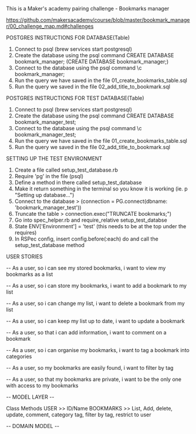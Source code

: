 This is a Maker's academy pairing challenge - Bookmarks manager

https://github.com/makersacademy/course/blob/master/bookmark_manager/00_challenge_map.md#challenges

POSTGRES INSTRUCTIONS FOR DATABASE(Table)
 1. Connect to psql (brew services start postgresql)
 2. Create the database using the psql command CREATE DATABASE bookmark_manager;
    (CREATE DATABASE bookmark_manager;)
 3. Connect to the database using the psql command \c bookmark_manager;
 4. Run the query we have saved in the file 01_create_bookmarks_table.sql
 5. Run the query we saved in the file 02_add_title_to_bookmark.sql

 POSTGRES INSTRUCTIONS FOR TEST DATABASE(Table)
  1. Connect to psql (brew services start postgresql)
  2. Create the database using the psql command CREATE DATABASE bookmark_manager_test;
  3. Connect to the database using the psql command \c bookmark_manager_test;
  4. Run the query we have saved in the file 01_create_bookmarks_table.sql
  5. Run the query we saved in the file 02_add_title_to_bookmark.sql

  SETTING UP THE TEST ENVIRONMENT
  1. Create a file called setup_test_database.rb
  2. Require 'pg' in the file (psql)
  3. Define a method in there called setup_test_database
  4. Make it return something in the terminal so you know it is working (ie. p "Setting up database...")
  5. Connect to the database > (connection = PG.connect(dbname: 'bookmark_manager_test'))
  6. Truncate the table > connection.exec("TRUNCATE bookmarks;")
  7. Go into spec_helper.rb and require_relative setup_test_databse
  8. State ENV['Environment'] = 'test' (this needs to be at the top under the requires)
  9. In RSPec config, insert config.before(:each) do and call the setup_test_database method

USER STORIES

-- As a user,
   so i can see my stored bookmarks,
   i want to view my bookmarks as a list

-- As a user,
   so i can store my bookmarks,
   i want to add a bookmark to my list

-- As a user,
   so i can change my list,
   i want to delete a bookmark from my list

-- As a user,
   so i can keep my list up to date,
   i want to update a bookmark

-- As a user,
   so that i can add information,
   i want to comment on a bookmark

-- As a user,
   so i can organise my bookmarks,
   i want to tag a bookmark into categories

-- As a user,
   so my bookmarks are easily found,
   i want to filter by tag

-- As a user,
   so that my bookmarks are private,
   i want to be the only one with access to my bookmarks

-- MODEL LAYER --

Class        Methods
USER      >> ID/Name
BOOKMARKS >> List, Add, delete, update, comment, category tag,
             filter by tag, restrict to user

-- DOMAIN MODEL --
